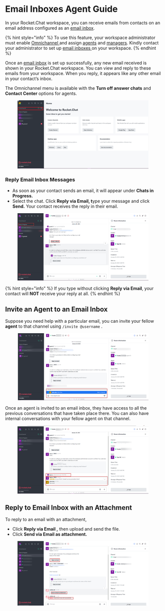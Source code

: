 # Email Inboxes Agent Guide

In your Rocket.Chat workspace, you can receive emails from contacts on an email address configured as an [email inbox](https://docs.rocket.chat/use-rocket.chat/rocket.chat-workspace-administration/email-inboxes).

{% hint style="info" %}
To use this feature, your workspace administrator must enable [Omnichannel ](https://docs.rocket.chat/guides/administration/settings/omnichannel-admins-guide#enable-omnichannel)and assign [agents](https://docs.rocket.chat/guides/omnichannel/agents) and [managers](https://docs.rocket.chat/guides/omnichannel/managers). Kindly contact your administrator to set up [email inboxes ](https://docs.rocket.chat/use-rocket.chat/rocket.chat-workspace-administration/email-inboxes)on your workspace.
{% endhint %}

Once an [email inbox](https://docs.rocket.chat/use-rocket.chat/rocket.chat-workspace-administration/email-inboxes) is set up successfully, any new email received is shown in your Rocket.Chat workspace. You can view and reply to these emails from your workspace. When you reply, it appears like any other email in your contact’s inbox.&#x20;

The Omnichannel menu is available with the **Turn off answer chats** and **Contact Center** options for agents.

<figure><img src="../../.gitbook/assets/image (37) (2).png" alt=""><figcaption></figcaption></figure>

### Reply Email Inbox Messages

* As soon as your contact sends an email, it will appear under **Chats in Progress.**
* Select the chat. Click **Reply via Email, t**ype your message and click **Send.** Your contact receives the reply in their email.

<figure><img src="../../.gitbook/assets/image (27).png" alt=""><figcaption></figcaption></figure>

{% hint style="info" %}
If you type without clicking **Reply via Email**, your contact will **NOT** receive your reply at all.
{% endhint %}

## Invite an Agent to an Email Inbox

Suppose you need help with a particular email, you can invite your fellow **agent** to that channel using `/invite @username` .

<figure><img src="../../.gitbook/assets/image (10).png" alt=""><figcaption></figcaption></figure>

Once an agent is invited to an email inbox, they have access to all the previous conversations that have taken place there. You can also have internal conversations with your fellow agent on that channel.

<figure><img src="../../.gitbook/assets/image (22) (1).png" alt=""><figcaption></figcaption></figure>

## Reply to Email Inbox with an Attachment

To reply to an email with an attachment,

* Click **Reply via Email ,** then upload and send the file.
* Click **Send via Email as attachment.**

<figure><img src="../../.gitbook/assets/image (18).png" alt=""><figcaption></figcaption></figure>

